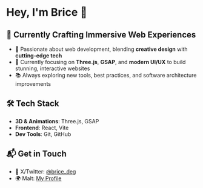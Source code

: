 # Hey, I'm Brice 👋

## 🎨 Currently Crafting Immersive Web Experiences  

- 🚀 Passionate about web development, blending **creative design** with **cutting-edge tech**  
- 🎯 Currently focusing on **Three.js**, **GSAP**, and **modern UI/UX** to build stunning, interactive websites  
- 📚 Always exploring new tools, best practices, and software architecture improvements  

## 🛠️ Tech Stack  

- **3D & Animations**: Three.js, GSAP  
- **Frontend**: React, Vite
- **Dev Tools**: Git, GitHub  

## 📬 Get in Touch  

- 💬 X/Twitter: [@brice_deg](https://x.com/brice_deg)
- 🌍 Malt: [My Profile](https://www.malt.fr/profile/bricedeguigne)  

